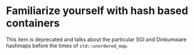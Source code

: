 # Familiarize yourself with hash based containers

This item is deprecated and talks about the particular SGI and Dinkumware hashmaps before the times of `std::unordered_map`.

